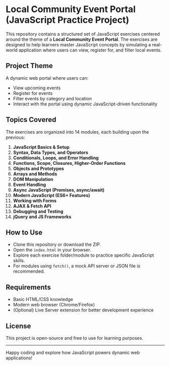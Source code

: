 # Local Community Event Portal (JavaScript Practice Project)

This repository contains a structured set of JavaScript exercises centered around the theme of a **Local Community Event Portal**. The exercises are designed to help learners master JavaScript concepts by simulating a real-world application where users can view, register for, and filter local events.

## Project Theme
A dynamic web portal where users can:
- View upcoming events
- Register for events
- Filter events by category and location
- Interact with the portal using dynamic JavaScript-driven functionality

## Topics Covered
The exercises are organized into 14 modules, each building upon the previous:

1. **JavaScript Basics & Setup**
2. **Syntax, Data Types, and Operators**
3. **Conditionals, Loops, and Error Handling**
4. **Functions, Scope, Closures, Higher-Order Functions**
5. **Objects and Prototypes**
6. **Arrays and Methods**
7. **DOM Manipulation**
8. **Event Handling**
9. **Async JavaScript (Promises, async/await)**
10. **Modern JavaScript (ES6+ Features)**
11. **Working with Forms**
12. **AJAX & Fetch API**
13. **Debugging and Testing**
14. **jQuery and JS Frameworks**

## How to Use
- Clone this repository or download the ZIP.
- Open the `index.html` in your browser.
- Explore each exercise folder/module to practice specific JavaScript skills.
- For modules using `fetch()`, a mock API server or JSON file is recommended.

## Requirements
- Basic HTML/CSS knowledge
- Modern web browser (Chrome/Firefox)
- (Optional) Live Server extension for better development experience

## License
This project is open-source and free to use for learning purposes.

---

Happy coding and explore how JavaScript powers dynamic web applications!
